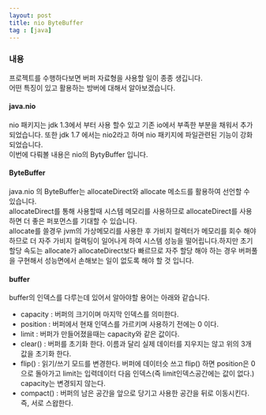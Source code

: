 ```yaml
---
layout: post
title: nio ByteBuffer
tag : [java]
---
```


### 내용
프로젝트를 수행하다보면 버퍼 자료형을 사용할 일이 종종 생깁니다.  
어떤 특징이 있고 활용하는 방버에 대해서 알아보겠습니다.

#### java.nio
nio 패키지는 jdk 1.3에서 부터 사용 할수 있고 기존 io에서 부족한 부분을 채워서 추가 되었습니다.
또한 jdk 1.7 에서는 nio2라고 하며 nio 패키지에 파일관련된 기능이 강화되었습니다.  
이번에 다뤄볼 내용은 nio의 BytyBuffer 입니다.  


#### ByteBuffer
java.nio 의 ByteBuffer는 allocateDirect와 allocate 메소드를 활용하여 선언할 수 있습니다.  
allocateDirect를 통해 사용할때 시스템 메모리를 사용하므로 allocateDirect를 사용하면 더 좋은 퍼포먼스를 기대할 수 있습니다.  
allocate를 쓸경우 jvm의 가상메모리를 사용한 후 가비지 컬렉터가 메모리를 회수 해야 하므로 더 자주 가비지 컬랙팅이 일어나게 하여 시스템 성능을 떨어립니다.하지만 초기 할당 속도는 allocate가 allocateDirect보다 빠르므로 자주 할당 해야 하는 경우 버퍼풀을 구현해서 성능면에서 손해보는 일이 없도록 해야 할 것 입니다.  

#### buffer  
buffer의 인덱스를 다루는데 있어서 알아야할 용어는 아래와 같습니다.

 * capacity : 버퍼의 크기이며 마지막 인덱스를 의미한다.
 * position : 버퍼에서 현재 인덱스를 가르키며 사용하기 전에는 0 이다.
 * limit : 버퍼가 만들어졌을때는 capacity와 같은 값이다.
 * clear() : 버퍼를 초기화 한다. 이름과 달리 실제 데이터를 지우지는 않고 위의 3개 값을 초기화 한다.
 * flip() :  읽기/쓰기 모드를 변경한다. 버퍼에 데이터슷 쓰고 flip() 하면 position은 0으로 돌아가고 limit는 입력데이터 다음 인덱스(즉 limit인덱스공간에는 값이 없다.) capacity는 변경되지 않는다.
 * compact() :  버퍼의 남은 공간을 앞으로 당기고 사용한 공간을 뒤로 이동시킨다. 즉, 서로 스왑한다.